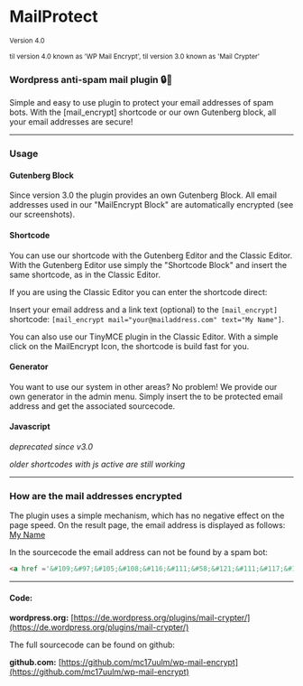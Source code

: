 # MailProtect
<small>Version 4.0</small>

<small>til version 4.0 known as 'WP Mail Encrypt', til version 3.0 known as 'Mail Crypter'</small>

### Wordpress anti-spam mail plugin :lock::e-mail:

Simple and easy to use plugin to protect your email addresses of spam bots. With the [mail_encrypt] shortcode or our own Gutenberg block, all your email addresses are secure!

---

### Usage

#### Gutenberg Block

Since version 3.0 the plugin provides an own Gutenberg Block. All email addresses used in our "MailEncrypt Block" are automatically encrypted (see our screenshots).

#### Shortcode

You can use our shortcode with the Gutenberg Editor and the Classic Editor. With the Gutenberg Editor use simply the "Shortcode Block" and insert the same shortcode, as in the Classic Editor.

If you are using the Classic Editor you can enter the shortcode direct:

Insert your email address and a link text (optional) to the `[mail_encrypt]` shortcode:
`[mail_encrypt mail="your@mailaddress.com" text="My Name"]`.

You can also use our TinyMCE plugin in the Classic Editor. With a simple click on the MailEncrypt Icon, the shortcode is build fast for you.

#### Generator

You want to use our system in other areas? No problem! We provide our own generator in the admin menu. Simply insert the to be protected email address and get
the associated sourcecode.

#### Javascript

*deprecated since v3.0*

*older shortcodes with js active are still working*

---

### How are the mail addresses encrypted

The plugin uses a simple mechanism, which has no negative effect on the page speed. On the result page, the email address is displayed as follows: [My Name](mailto:your@mailaddress.com)

In the sourcecode the email address can not be found by a spam bot:
```html
<a href ='&#109;&#97;&#105;&#108;&#116;&#111;&#58;&#121;&#111;&#117;&#114;&#64;&#109;&#97;&#105;&#108;&#97;&#100;&#100;&#114;&#101;&#115;&#115;&#46;&#99;&#111;&#109;'>&#77;&#121;&#32;&#78;&#97;&#109;&#101;</a>
```

---

#### Code:

**wordpress.org:**
[https://de.wordpress.org/plugins/mail-crypter/](https://de.wordpress.org/plugins/mail-crypter/)

The full sourcecode can be found on github:

**github.com:**
[https://github.com/mc17uulm/wp-mail-encrypt](https://github.com/mc17uulm/wp-mail-encrypt)